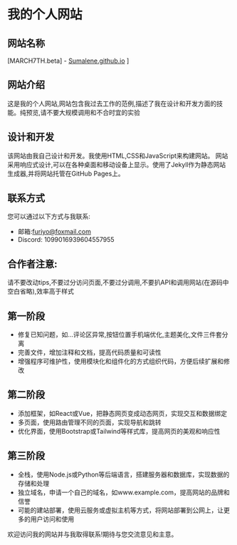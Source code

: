 # 我的个人网站
## 网站名称
[MARCH7TH.beta] - [Sumalene.github.io](https://sumalene.github.io/)
]
## 网站介绍
这是我的个人网站,网站包含我过去工作的范例,描述了我在设计和开发方面的技能。纯预览,请不要大规模调用和不合时宜的实验
## 设计和开发
该网站由我自己设计和开发。我使用HTML,CSS和JavaScript来构建网站。
网站采用响应式设计,可以在各种桌面和移动设备上显示。使用了Jekyll作为静态网站生成器,并将网站托管在GitHub Pages上。 
## 联系方式
您可以通过以下方式与我联系:
-   邮箱:furiyo@foxmail.com
-   Discord: 1099016939604557955

## 合作者注意:
请不要改动tips,不要过分访问页面,不要过分调用,不要扒API和调用网站(在源码中空白省略),效率高于样式

## 第一阶段

* 修复已知问题，如…评论区异常,按钮位置手机端优化,主题美化,文件三件套分离
* 完善文件，增加注释和文档，提高代码质量和可读性
* 增强程序可维护性，使用模块化和组件化的方式组织代码，方便后续扩展和修改

## 第二阶段

* 添加框架，如React或Vue，把静态网页变成动态网页，实现交互和数据绑定
* 多页面，使用路由管理不同的页面，实现导航和跳转
* 优化界面，使用Bootstrap或Tailwind等样式库，提高网页的美观和响应性

## 第三阶段

* 全栈，使用Node.js或Python等后端语言，搭建服务器和数据库，实现数据的存储和处理
* 独立域名，申请一个自己的域名，如www.example.com，提高网站的品牌和信誉
* 可能的建站部署，使用云服务或虚拟主机等方式，将网站部署到公网上，让更多的用户访问和使用

欢迎访问我的网站并与我取得联系!期待与您交流意见和主意。
